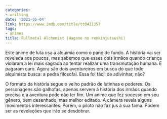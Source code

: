 ```yaml
---
categories:
- writting
date: '2021-05-04'
link: https://www.imdb.com/title/tt0421357
tags:
- animes
title: Fullmetal Alchemist (Hagane no renkinjutsushi)
---
```


Este anime de luta usa a alquimia como o pano de fundo. A história vai ser revelada aos poucos, mas sabemos que esses dois irmãos quando criança violaram a lei mais sagrada ao tentar realizar uma transmutação humana. E pagaram caro. Agora são dois aventureiros em busca do que todo alquimista busca: a pedra filosofal. Essa foi fácil de adivinhar, não?

O formato da história segue o velho padrão de lutinhas e poderes. Os personagens são galhofas, apenas servem à história dos irmãos quando precisa e a aventura pode não ter fim. Um anime que fez sucesso em seu gênero, bem desenhado, mas melhor editado. A câmera revela alguns movimentos interessantes. Porém, o piloto não faz jus à sua fama. Podem ser as revelações que irão se desdobrar.

